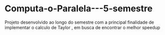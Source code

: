 # Computa-o-Paralela---5-semestre
Projeto desenvolvido ao longo do semestre com a principal finalidade de implementar o calculo de Taylor , em busca de encontrar o melhor speedup
